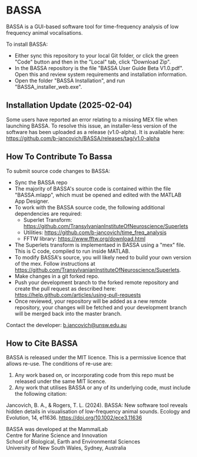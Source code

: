 # BASSA
BASSA is a GUI-based software tool for time-frequency analysis of low frequency animal vocalisations.

To install BASSA: 
- Either sync this repository to your local Git folder, or click the green "Code" button and then in the "Local" tab, click "Download Zip".
- In the BASSA repository is the file "BASSA User Guide Beta V1.0.pdf". Open this and review system requirements and installation information. 
- Open the folder "BASSA Installation", and run "BASSA_installer_web.exe".

## Installation Update (2025-02-04)
Some users have reported an error relating to a missing MEX file when launching BASSA. 
To resolve this issue, an installer-less version of the software has been uploaded as a release (v1.0-alpha).
It is available here: https://github.com/b-jancovich/BASSA/releases/tag/v1.0-alpha

## How To Contribute To Bassa

To submit source code changes to BASSA:
- Sync the BASSA repo
- The majority of BASSA's source code is contained within the file "BASSA.mlapp", which must be opened and edited with the MATLAB App Designer.
- To work with the BASSA source code, the following additional dependencies are required:
  - Superlet Transform: https://github.com/TransylvanianInstituteOfNeuroscience/Superlets
  - Utilities: https://github.com/b-jancovich/time_freq_analysis
  - FFTW library: https://www.fftw.org/download.html
- The Superlets transform is implementaed in BASSA using a "mex" file. This is C code, compiled to run inside MATLAB.
- To modify BASSA's source, you will likely need to build your own version of the mex. Follow instructions at https://github.com/TransylvanianInstituteOfNeuroscience/Superlets.
- Make changes in a git forked repo.
- Push your development branch to the forked remote repository and create the pull request as described here: https://help.github.com/articles/using-pull-requests
- Once reviewed, your repository will be added as a new remote repository, your changes will be fetched and your development branch will be merged back into the master branch. 

Contact the developer: b.jancovich@unsw.edu.au

## How to Cite BASSA
BASSA is released under the MIT licence. This is a permissive licence that allows re-use. 
The conditions of re-use are:
1) Any work based on, or incorporating code from this repo must be released under the same MIT licence.
2) Any work that utilises BASSA or any of its underlying code, must include the following citation:
 
Jancovich, B. A., & Rogers, T. L. (2024). BASSA: New software tool reveals hidden details in visualisation of low-frequency animal sounds. 
Ecology and Evolution, 14, e11636. https://doi.org/10.1002/ece3.11636 

BASSA was developed at the MammalLab
<br> Centre for Marine Science and Innovation
<br>School of Biological, Earth and Environmental Sciences
<br>University of New South Wales, Sydney, Australia
